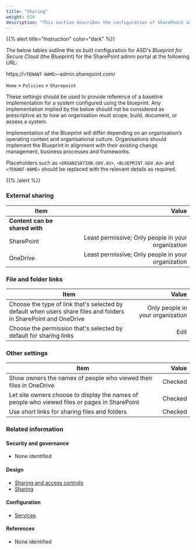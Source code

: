 ```yaml
---
title: "Sharing"
weight: 020
description: "This section describes the configuration of SharePoint associated with systems built according to guidance in ASD's Blueprint for Secure Cloud."
---
```


{{% alert title="Instruction" color="dark" %}}

The below tables outline the _as built_ configuration for ASD's _Blueprint for Secure Cloud_ (the Blueprint) for the SharePoint admin portal at the following URL:

https://`<TENANT-NAME>`-admin.sharepoint.com/

`Home` > `Policies` > `Sharepoint`

These settings should be used to provide reference of a baseline implementation for a system configured using the blueprint. Any implementation implied by the below should not be considered as prescriptive as to how an organisation must scope, build, document, or assess a system.

Implementation of the Blueprint will differ depending on an organisation’s operating context and organisational culture. Organisations should implement the Blueprint in alignment with their existing change management, business processes and frameworks.

Placeholders such as `<ORGANISATION.GOV.AU>`, `<BLUEPRINT.GOV.AU>` and `<TENANT-NAME>` should be replaced with the relevant details as required.

{{% /alert %}}

### External sharing

| Item                           |                                              Value |
| ------------------------------ | -------------------------------------------------: |
| **Content can be shared with** |                                                    |
| SharePoint                     | Least permissive; Only people in your organization |
| OneDrive                       | Least permissive; Only people in your organization |

### File and folder links

| Item                                                                                                             |                            Value |
| ---------------------------------------------------------------------------------------------------------------- | -------------------------------: |
| Choose the type of link that's selected by default when users share files and folders in SharePoint and OneDrive | Only people in your organization |
| Choose the permission that's selected by default for sharing links                                               |                             Edit |

### Other settings

| Item                                                                                          |   Value |
| --------------------------------------------------------------------------------------------- | ------: |
| Show owners the names of people who viewed their files in OneDrive                            | Checked |
| Let site owners choose to display the names of people who viewed files or pages in SharePoint | Checked |
| Use short links for sharing files and folders                                                 | Checked |

### Related information

#### Security and governance

- None identified

#### Design

- [Sharing and access controls](/design/shared-services/sharepoint-online/sharing)
- [Sharing](/design/shared-services/onedrive/sharing)

#### Configuration

- [Services](/configuration/microsoft-365/settings/services)

#### References

- None identified
